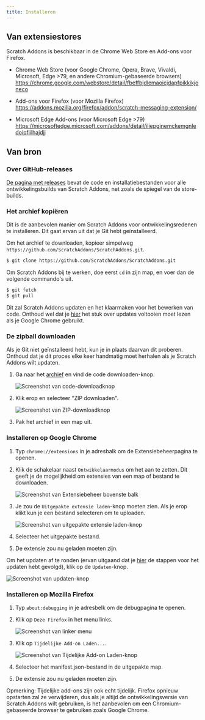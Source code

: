 ```yaml
---
title: Installeren
---
```


## Van extensiestores

Scratch Addons is beschikbaar in de Chrome Web Store en Add-ons voor Firefox.

- Chrome Web Store (voor Google Chrome, Opera, Brave, Vivaldi, Microsoft, Edge >79, en andere Chromium-gebaseerde browsers)
  https://chrome.google.com/webstore/detail/fbeffbjdlemaoicjdapfpikkikjoneco

- Add-ons voor Firefox (voor Mozilla Firefox)  
  https://addons.mozilla.org/firefox/addon/scratch-messaging-extension/

- Microsoft Edge Add-ons (voor Microsoft Edge >79)  
  https://microsoftedge.microsoft.com/addons/detail/iliepgjnemckemgnledoipfiilhajdjj

## Van bron

### Over GitHub-releases

[De pagina met releases](https://github.com/ScratchAddons/ScratchAddons/releases) bevat de code en installatiebestanden voor alle ontwikkelingsbuilds van Scratch Addons, net zoals de spiegel van de store-builds.

### Het archief kopiëren

Dit is de aanbevolen manier om Scratch Addons voor ontwikkelingsredenen te installeren. Dit gaat ervan uit dat je Git hebt geïnstalleerd.

Om het archief te downloaden, kopieer simpelweg `https://github.com/ScratchAddons/ScratchAddons.git`.

```sh
$ git clone https://github.com/ScratchAddons/ScratchAddons.git
```
Om Scratch Addons bij te werken, doe eerst `cd` in zijn map, en voer dan de volgende commando's uit.

```sh
$ git fetch
$ git pull
```

Dit zal Scratch Addons updaten en het klaarmaken voor het bewerken van code. Onthoud wel dat je [hier](#install-on-google-chrome) het stuk over updates voltooien moet lezen als je Google Chrome gebruikt.


### De zipball downloaden

Als je Git niet geïnstalleerd hebt, kun je in plaats daarvan dit proberen. Onthoud dat je dit proces elke keer handmatig moet herhalen als je Scratch Addons wilt updaten.

1. Ga naar het [archief](https://github.com/ScratchAddons/ScratchAddons) en vind de code downloaden-knop.

   ![Screenshot van code-downloadknop](/assets/img/docs/download-code-button.png)

2. Klik erop en selecteer "ZIP downloaden".

   ![Screenshot van ZIP-downloadknop](/assets/img/docs/download-code-button.png)

3. Pak het archief in een map uit.

### Installeren op Google Chrome

1. Typ `chrome://extensions` in je adresbalk om de Extensiebeheerpagina te openen.

2. Klik de schakelaar naast `Ontwikkelaarmodus` om het aan te zetten. Dit geeft je de mogelijkheid om extensies van een map of bestand te downloaden.

   ![Screenshot van Extensiebeheer bovenste balk](/assets/img/docs/developer-mode-toggle.png)

3. Je zou de `Uitgepakte extensie laden`-knop moeten zien. Als je erop klikt kun je een bestand selecteren om te uploaden.

   ![Screenshot van uitgepakte extensie laden-knop](/assets/img/docs/load-unpacked-button.png)

4. Selecteer het uitgepakte bestand.
5. De extensie zou nu geladen moeten zijn.

Om het updaten af te ronden (ervan uitgaand dat je [hier](#cloning-the-repository) de stappen voor het updaten hebt gevolgd), klik op de `Updaten`-knop.

![Screenshot van updaten-knop](/assets/img/docs/update-button.png)


### Installeren op Mozilla Firefox

1. Typ `about:debugging` in je adresbelk om de debugpagina te openen.

2. Klik op `Deze Firefox` in het menu links.

   ![Screenshot van linker menu](/assets/img/docs/left-hand-menu.png)

4. Klik op `Tijdelijke Add-on Laden...`.

   ![Screenshot van Tijdelijke Add-on Laden-knop](/assets/img/docs/load-addon.png)

6. Selecteer het manifest.json-bestand in de uitgepakte map.
7. De extensie zou nu geladen moeten zijn.

Opmerking: Tijdelijke add-ons zijn ook echt tijdelijk. Firefox opnieuw opstarten zal ze verwijderen, dus als je altijd de ontwikkelingsversie van Scratch Addons wilt gebruiken, is het aanbevolen om een Chromium-gebaseerde browser te gebruiken zoals Google Chrome.

